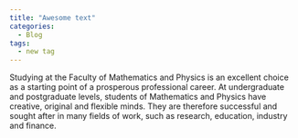 ```yaml
---
title: "Awesome text"
categories:
  - Blog
tags:
  - new tag
---
```


Studying at the Faculty of Mathematics and Physics is an excellent choice as a starting point of a prosperous professional career.  At undergraduate and postgraduate levels, students of Mathematics and Physics have creative, original and flexible minds. They are therefore successful and sought after in many fields of work, such as research, education, industry and finance.